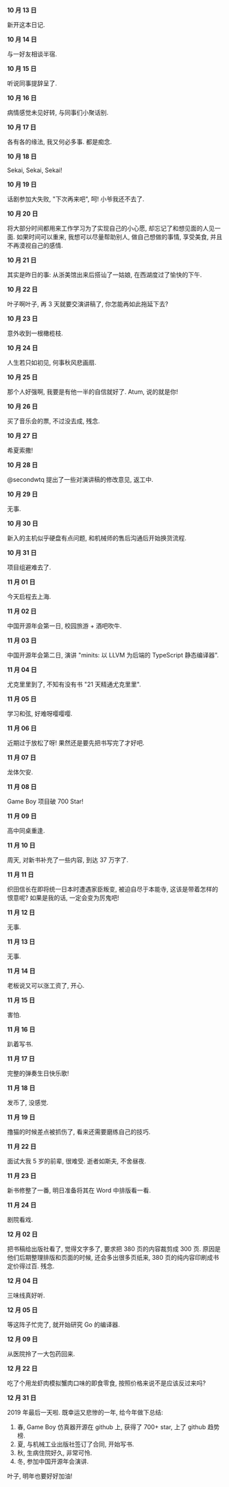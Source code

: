 **10 月 13 日**

新开这本日记.

**10 月 14 日**

与一好友相谈半宿.

**10 月 15 日**

听说同事提辞呈了.

**10 月 16 日**

病情感觉未见好转, 与同事们小聚话别.

**10 月 17 日**

各有各的缘法, 我又何必多事. 都是痴念.

**10 月 18 日**

Sekai, Sekai, Sekai!

**10 月 19 日**

话剧参加大失败, "下次再来吧", 呵! 小爷我还不去了.

**10 月 20 日**

将大部分时间都用来工作学习为了实现自己的小心愿, 却忘记了和想见面的人见一面. 如果时间可以重来, 我想可以尽量帮助别人, 做自己想做的事情, 享受美食, 并且不再漠视自己的感情.

**10 月 21 日**

其实是昨日的事: 从浙美馆出来后搭讪了一姑娘, 在西湖度过了愉快的下午.

**10 月 22 日**

叶子啊叶子, 再 3 天就要交演讲稿了, 你怎能再如此拖延下去?

**10 月 23 日**

意外收到一根橄榄枝.

**10 月 24 日**

人生若只如初见, 何事秋风悲画扇.

**10 月 25 日**

那个人好强啊, 我要是有他一半的自信就好了. Atum, 说的就是你!

**10 月 26 日**

买了音乐会的票, 不过没去成, 残念.

**10 月 27 日**

希夏索撒!

**10 月 28 日**

@secondwtq 提出了一些对演讲稿的修改意见, 返工中.

**10 月 29 日**

无事.

**10 月 30 日**

新入的主机似乎硬盘有点问题, 和机械师的售后沟通后开始换货流程.

**10 月 31 日**

项目组避难去了.

**11 月 01 日**

今天启程去上海.

**11 月 02 日**

中国开源年会第一日, 校园旅游 + 酒吧吹牛.

**11 月 03 日**

中国开源年会第二日, 演讲 "minits: 以 LLVM 为后端的 TypeScript 静态编译器".

**11 月 04 日**

尤克里里到了, 不知有没有书 "21 天精通尤克里里".

**11 月 05 日**

学习和弦, 好难呀嘤嘤嘤.

**11 月 06 日**

近期过于放松了呀! 果然还是要先把书写完了才好吧.

**11 月 07 日**

龙体欠安.

**11 月 08 日**

Game Boy 项目破 700 Star!

**11 月 09 日**

高中同桌重逢.

**11 月 10 日**

周天, 对新书补充了一些内容, 到达 37 万字了.

**11 月 11 日**

织田信长在即将统一日本时遭遇家臣叛变, 被迫自尽于本能寺, 这该是带着怎样的恨意呢? 如果是我的话, 一定会变为厉鬼吧!

**11 月 12 日**

无事.

**11 月 13 日**

无事.

**11 月 14 日**

老板说又可以涨工资了, 开心.

**11 月 15 日**

害怕.

**11 月 16 日**

趴着写书.

**11 月 17 日**

完整的弹奏生日快乐歌!

**11 月 18 日**

发币了, 没感觉.

**11 月 19 日**

撸猫的时候差点被抓伤了, 看来还需要磨练自己的技巧.

**11 月 22 日**

面试大我 5 岁的前辈, 很难受. 逝者如斯夫, 不舍昼夜.

**11 月 23 日**

新书修整了一番, 明日准备将其在 Word 中排版看一看.

**11 月 24 日**

剧院看戏.

**12 月 02 日**

把书稿给出版社看了, 觉得文字多了, 要求把 380 页的内容裁剪成 300 页. 原因是他们后期整理排版和页面的时候, 还会多出很多页纸来, 380 页的纯内容印刷成书定价得过百. 残念.

**12 月 04 日**

三味线真好听.

**12 月 05 日**

等这阵子忙完了, 就开始研究 Go 的编译器.

**12 月 09 日**

从医院拎了一大包药回来.

**12 月 22 日**

吃了个用龙虾肉模拟蟹肉口味的即食零食, 按照价格来说不是应该反过来吗?

**12 月 31 日**

2019 年最后一天啦. 既幸运又悲惨的一年, 给今年做下总结:

1. 春, Game Boy 仿真器开源在 github 上, 获得了 700+ star, 上了 github 趋势榜.
2. 夏, 与机械工业出版社签订了合同, 开始写书.
3. 秋, 生病住院好久, 非常可怜.
4. 冬, 参加中国开源年会演讲.

叶子, 明年也要好好加油!
